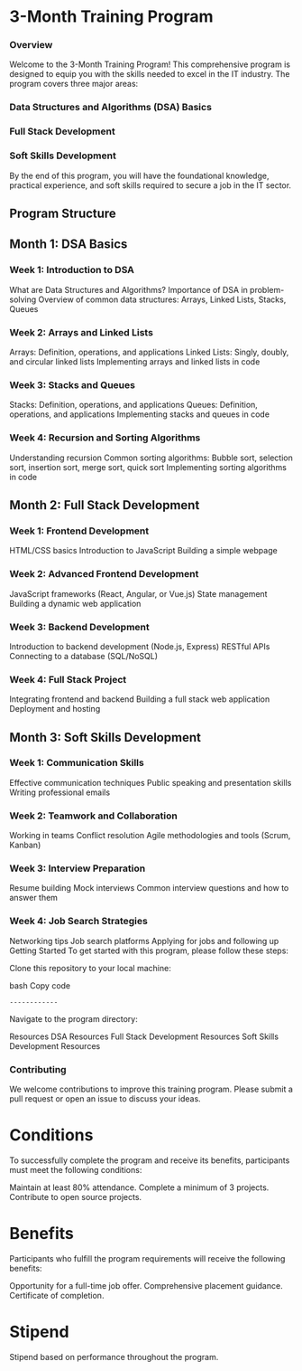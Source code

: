 # 3-Month Training Program
### Overview
Welcome to the 3-Month Training Program! This comprehensive program is designed to equip you with the skills needed to excel in the IT industry. The program covers three major areas:

### Data Structures and Algorithms (DSA) Basics
### Full Stack Development
### Soft Skills Development
By the end of this program, you will have the foundational knowledge, practical experience, and soft skills required to secure a job in the IT sector.

## Program Structure
## Month 1: DSA Basics
### Week 1: Introduction to DSA
What are Data Structures and Algorithms?
Importance of DSA in problem-solving
Overview of common data structures: Arrays, Linked Lists, Stacks, Queues
### Week 2: Arrays and Linked Lists
Arrays: Definition, operations, and applications
Linked Lists: Singly, doubly, and circular linked lists
Implementing arrays and linked lists in code
### Week 3: Stacks and Queues
Stacks: Definition, operations, and applications
Queues: Definition, operations, and applications
Implementing stacks and queues in code
### Week 4: Recursion and Sorting Algorithms
Understanding recursion
Common sorting algorithms: Bubble sort, selection sort, insertion sort, merge sort, quick sort
Implementing sorting algorithms in code
## Month 2: Full Stack Development
### Week 1: Frontend Development
HTML/CSS basics
Introduction to JavaScript
Building a simple webpage
### Week 2: Advanced Frontend Development
JavaScript frameworks (React, Angular, or Vue.js)
State management
Building a dynamic web application
### Week 3: Backend Development
Introduction to backend development (Node.js, Express)
RESTful APIs
Connecting to a database (SQL/NoSQL)
### Week 4: Full Stack Project
Integrating frontend and backend
Building a full stack web application
Deployment and hosting
## Month 3: Soft Skills Development
### Week 1: Communication Skills
Effective communication techniques
Public speaking and presentation skills
Writing professional emails
### Week 2: Teamwork and Collaboration
Working in teams
Conflict resolution
Agile methodologies and tools (Scrum, Kanban)
### Week 3: Interview Preparation
Resume building
Mock interviews
Common interview questions and how to answer them
### Week 4: Job Search Strategies
Networking tips
Job search platforms
Applying for jobs and following up
Getting Started
To get started with this program, please follow these steps:

Clone this repository to your local machine:

bash
Copy code
```
------------
```
Navigate to the program directory:


Resources
DSA Resources
Full Stack Development Resources
Soft Skills Development Resources
### Contributing
We welcome contributions to improve this training program. Please submit a pull request or open an issue to discuss your ideas.


# Conditions
To successfully complete the program and receive its benefits, participants must meet the following conditions:

Maintain at least 80% attendance.
Complete a minimum of 3 projects.
Contribute to open source projects.
# Benefits
Participants who fulfill the program requirements will receive the following benefits:

Opportunity for a full-time job offer.
Comprehensive placement guidance.
Certificate of completion.
# Stipend
Stipend based on performance throughout the program.